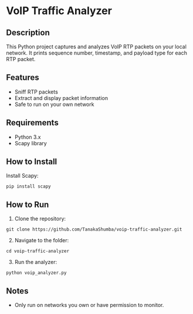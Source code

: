 # VoIP Traffic Analyzer

## Description
This Python project captures and analyzes VoIP RTP packets on your local network. It prints sequence number, timestamp, and payload type for each RTP packet. 

## Features
- Sniff RTP packets
- Extract and display packet information
- Safe to run on your own network

## Requirements
- Python 3.x
- Scapy library

## How to Install
Install Scapy:
```
pip install scapy
```

## How to Run
1. Clone the repository:
```
git clone https://github.com/TanakaShumba/voip-traffic-analyzer.git
```
2. Navigate to the folder:
```
cd voip-traffic-analyzer
```
3. Run the analyzer:
```
python voip_analyzer.py
```

## Notes
- Only run on networks you own or have permission to monitor.

